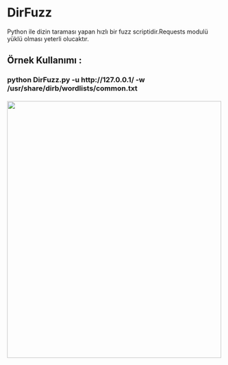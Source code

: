 # DirFuzz
Python ile dizin taraması yapan hızlı bir fuzz scriptidir.Requests modulü yüklü olması yeterli olucaktır.



<h2> Örnek Kullanımı : </h2>
<h3>python DirFuzz.py -u http://127.0.0.1/ -w /usr/share/dirb/wordlists/common.txt
<br>
<br>
  
<img src="https://i.ibb.co/3drp88n/fuzz.png" style="width:500px;height:600px;"> 

